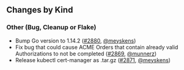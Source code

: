 ## Changes by Kind

### Other (Bug, Cleanup or Flake)

- Bump Go version to 1.14.2 ([#2880](https://github.com/jetstack/cert-manager/pull/2880), [@meyskens](https://github.com/meyskens))
- Fix bug that could cause ACME Orders that contain already valid Authorizations to not be completed ([#2869](https://github.com/jetstack/cert-manager/pull/2869), [@munnerz](https://github.com/munnerz))
- Release kubectl cert-manager as .tar.gz ([#2871](https://github.com/jetstack/cert-manager/pull/2871), [@meyskens](https://github.com/meyskens))

